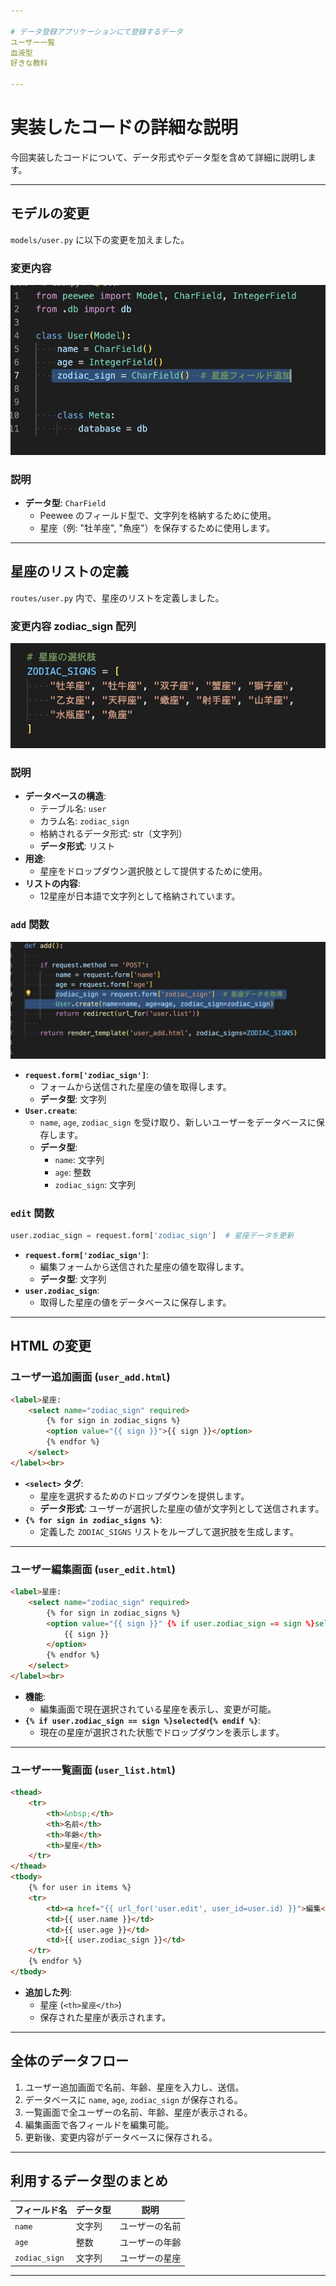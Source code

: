 ```yaml
---

# データ登録アプリケーションにて登録するデータ
ユーザー一覧  
血液型  
好きな教科  

---
```


# 実装したコードの詳細な説明
今回実装したコードについて、データ形式やデータ型を含めて詳細に説明します。

---

## モデルの変更

`models/user.py` に以下の変更を加えました。

### 変更内容　　
![](models_user.jpg)

### 説明
- **データ型**: `CharField`
  - Peewee のフィールド型で、文字列を格納するために使用。
  - 星座（例: "牡羊座", "魚座"）を保存するために使用します。
---

## 星座のリストの定義

`routes/user.py` 内で、星座のリストを定義しました。

### 変更内容  zodiac_sign 配列
![](routes_user.jpg)

### 説明
- **データベースの構造**:
  - テーブル名: `user`
  - カラム名: `zodiac_sign`
  - 格納されるデータ形式: str（文字列）
  - **データ形式**: リスト
- **用途**:
  - 星座をドロップダウン選択肢として提供するために使用。
- **リストの内容**:
  - 12星座が日本語で文字列として格納されています。

### `add` 関数

![](def_add.jpg)

- **`request.form['zodiac_sign']`**:
  - フォームから送信された星座の値を取得します。
  - **データ型**: 文字列
- **`User.create`**:
  - `name`, `age`, `zodiac_sign` を受け取り、新しいユーザーをデータベースに保存します。
  - **データ型**:
    - `name`: 文字列
    - `age`: 整数
    - `zodiac_sign`: 文字列



### `edit` 関数

```python
user.zodiac_sign = request.form['zodiac_sign']  # 星座データを更新
```

- **`request.form['zodiac_sign']`**:
  - 編集フォームから送信された星座の値を取得します。
  - **データ型**: 文字列
- **`user.zodiac_sign`**:
  - 取得した星座の値をデータベースに保存します。

---

## HTML の変更

### ユーザー追加画面 (`user_add.html`)

```html
<label>星座:
    <select name="zodiac_sign" required>
        {% for sign in zodiac_signs %}
        <option value="{{ sign }}">{{ sign }}</option>
        {% endfor %}
    </select>
</label><br>
```

- **`<select>` タグ**:
  - 星座を選択するためのドロップダウンを提供します。
  - **データ形式**: ユーザーが選択した星座の値が文字列として送信されます。
- **`{% for sign in zodiac_signs %}`**:
  - 定義した `ZODIAC_SIGNS` リストをループして選択肢を生成します。

---

### ユーザー編集画面 (`user_edit.html`)

```html
<label>星座:
    <select name="zodiac_sign" required>
        {% for sign in zodiac_signs %}
        <option value="{{ sign }}" {% if user.zodiac_sign == sign %}selected{% endif %}>
            {{ sign }}
        </option>
        {% endfor %}
    </select>
</label><br>
```

- **機能**:
  - 編集画面で現在選択されている星座を表示し、変更が可能。
- **`{% if user.zodiac_sign == sign %}selected{% endif %}`**:
  - 現在の星座が選択された状態でドロップダウンを表示します。

---

### ユーザー一覧画面 (`user_list.html`)

```html
<thead>
    <tr>
        <th>&nbsp;</th>
        <th>名前</th>
        <th>年齢</th>
        <th>星座</th>
    </tr>
</thead>
<tbody>
    {% for user in items %}
    <tr>
        <td><a href="{{ url_for('user.edit', user_id=user.id) }}">編集</a></td>
        <td>{{ user.name }}</td>
        <td>{{ user.age }}</td>
        <td>{{ user.zodiac_sign }}</td>
    </tr>
    {% endfor %}
</tbody>
```

- **追加した列**:
  - 星座 (`<th>星座</th>`)
  - 保存された星座が表示されます。

---

## 全体のデータフロー

1. ユーザー追加画面で名前、年齢、星座を入力し、送信。
2. データベースに `name`, `age`, `zodiac_sign` が保存される。
3. 一覧画面で全ユーザーの名前、年齢、星座が表示される。
4. 編集画面で各フィールドを編集可能。
5. 更新後、変更内容がデータベースに保存される。

---

## 利用するデータ型のまとめ

| フィールド名       | データ型    | 説明                |
|--------------------|------------|---------------------|
| `name`            | 文字列     | ユーザーの名前       |
| `age`             | 整数       | ユーザーの年齢       |
| `zodiac_sign`     | 文字列     | ユーザーの星座       |

---

